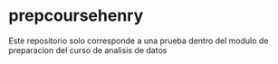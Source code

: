 # prepcoursehenry
Este repositorio solo corresponde a una prueba dentro del modulo de preparacion del curso de analisis de datos
